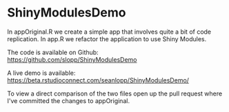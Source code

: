 # ShinyModulesDemo

In appOriginal.R we create a simple app that involves quite a bit of code replication. In app.R we refactor the application to use Shiny Modules.

The code is available on Github: https://github.com/slopp/ShinyModulesDemo

A live demo is available: https://beta.rstudioconnect.com/seanlopp/ShinyModulesDemo/

To view a direct comparison of the two files open up the pull request where I've committed the changes to appOriginal.
